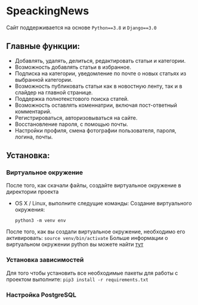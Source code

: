 # SpeackingNews
Сайт поддерживается на основе `Python==3.8` и `Django==3.0`
## Главные функции:
- Добавлять, удалять, делиться, редактировать статьи и категории.
- Возможность добавлять статьи в избранное.
- Подписка на категории, уведомление по почте о новых статьях из выбранной категории. 
- Возможность публиковать статьи как в новостную ленту, так и в слайдер на главной странице.
- Поддержка полнотекстового поиска статей.
- Возможность оставлять коменнатрии, включая пост-ответный комментарий.
- Регистрироваться, авторизовываться на сайте.
- Восстановление пароля, с помощью почты.
- Настройки профиля, смена фотографии пользователя, пароля, логина, почты.
## Установка:
### Виртуальное окружение
После того, как скачали файлы, создайте виртуальное окружение в директории проекта
- OS X / Linux, выполните следущие команды:
Создание виртуального окружения: 
    ```
    python3 -m venv env
    ```
После того, как вы создали виртуальное окружение, необходимо его активировать:
    ```
    source venv/bin/activate
    ```
Больше информации о виртуальном окружении python вы можете найти [тут](https://python-scripts.com/virtualenv)
### Установка зависимостей
Для того чтобы установить все необходимые пакеты для работы с проектом выполните:
    ```
    pip3 install -r requirements.txt
    ```
### Настройка PostgreSQL
